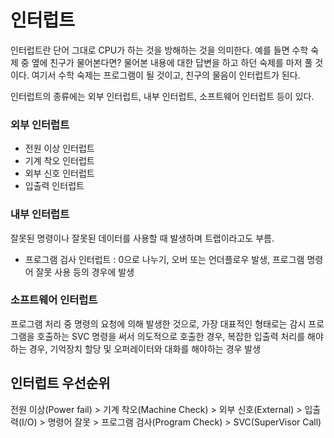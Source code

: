 # 인터럽트

 인터럽트란 단어 그대로 CPU가 하는 것을 방해하는 것을 의미한다. 예를 들면 수학 숙제 중 옆에 친구가 물어본다면? 물어본 내용에 대한 답변을 하고 하던 숙제를 마저 풀 것이다. 여기서 수학 숙제는 프로그램이 될 것이고, 친구의 물음이 인터럽트가 된다. 

인터럽트의 종류에는 외부 인터럽트, 내부 인터럽트, 소프트웨어 인터럽트 등이 있다.



### 외부 인터럽트

- 전원 이상 인터럽트 
- 기계 착오 인터럽트
- 외부 신호 인터럽트
- 입출력 인터럽트



### 내부 인터럽트

잘못된 명령이나 잘못된 데이터를 사용할 때 발생하며 트랩이라고도 부름.

- 프로그램 검사 인터럽트 : 0으로 나누기, 오버 또는 언더플로우 발생, 프로그램 명령어 잘못 사용 등의 경우에 발생



### 소프트웨어 인터럽트

프로그램 처리 중 명령의 요청에 의해 발생한 것으로, 가장 대표적인 형태로는 감시 프로그램을 호출하는 SVC 명령을 써서 의도적으로 호출한 경우, 복잡한 입출력 처리를 해야하는 경우, 기억장치 할당 및 오퍼레이터와 대화를 해야하는 경우 발생



## 인터럽트 우선순위


전원 이상(Power fail) > 기계 착오(Machine Check) > 외부 신호(External) > 입출력(I/O) > 명령어 잘못 > 프로그램 검사(Program Check) > SVC(SuperVisor Call)



